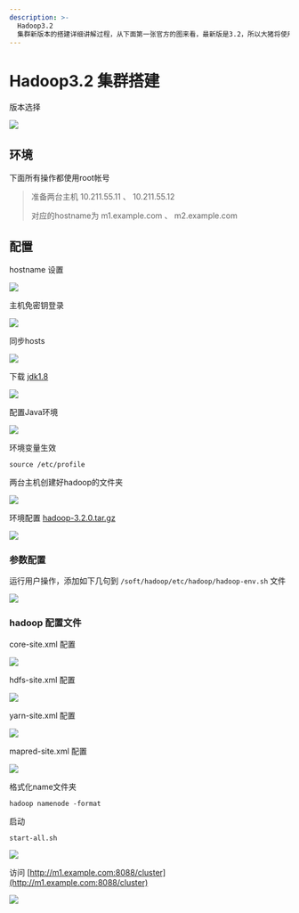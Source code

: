 ```yaml
---
description: >-
  Hadoop3.2
  集群新版本的搭建详细讲解过程，从下面第一张官方的图来看，最新版是3.2，所以大猪将使用3.2的版本来演示，过程中遇到的坑留给自己，把路留给你们
---
```


# Hadoop3.2 集群搭建

版本选择

![](../../../.gitbook/assets/image%20%2829%29.png)

## 环境

下面所有操作都使用root帐号

> 准备两台主机 10.211.55.11 、 10.211.55.12
>
> 对应的hostname为 m1.example.com 、 m2.example.com

## 配置

hostname 设置

![](../../../.gitbook/assets/image%20%2844%29.png)

主机免密钥登录



![](../../../.gitbook/assets/image%20%2832%29.png)

同步hosts

![](../../../.gitbook/assets/image%20%2816%29.png)

下载 [jdk1.8](https://www.oracle.com/technetwork/java/javase/downloads/jdk8-downloads-2133151.html)

![](../../../.gitbook/assets/image%20%2846%29.png)

配置Java环境

![](../../../.gitbook/assets/image%20%2839%29.png)

环境变量生效

```text
source /etc/profile
```

两台主机创建好hadoop的文件夹

![](../../../.gitbook/assets/image%20%2830%29.png)

环境配置 [hadoop-3.2.0.tar.gz](https://www.apache.org/dyn/closer.cgi/hadoop/common/hadoop-3.2.0/hadoop-3.2.0.tar.gz)

![](../../../.gitbook/assets/image%20%2836%29.png)

### 参数配置

运行用户操作，添加如下几句到 `/soft/hadoop/etc/hadoop/hadoop-env.sh` 文件

![](../../../.gitbook/assets/image%20%2824%29.png)

### hadoop 配置文件

core-site.xml 配置

![](../../../.gitbook/assets/image%20%2827%29.png)

hdfs-site.xml 配置

![](../../../.gitbook/assets/image%20%2826%29.png)

yarn-site.xml 配置

![](../../../.gitbook/assets/image%20%2837%29.png)

mapred-site.xml 配置

![](../../../.gitbook/assets/image%20%2847%29.png)

格式化name文件夹

```text
hadoop namenode -format
```

启动

```text
start-all.sh
```

![](../../../.gitbook/assets/image%20%2838%29.png)

访问 [http://m1.example.com:8088/cluster](http://m1.example.com:8088/cluster)

![](../../../.gitbook/assets/image%20%285%29.png)

